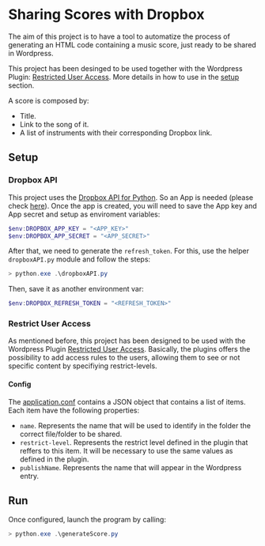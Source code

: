 # Sharing Scores with Dropbox

The aim of this project is to have a tool to automatize the process of generating an HTML code containing a music score, just ready to be shared in Wordpress.

This project has been desinged to be used together with the Wordpress Plugin: [Restricted User Access](https://es.wordpress.org/plugins/restrict-user-access/). 
More details in how to use in the [setup](#setup) section.

A score is composed by:
  - Title.
  - Link to the song of it.
  - A list of instruments with their corresponding Dropbox link.
  
## Setup

### Dropbox API

This project uses the [Dropbox API for Python](https://www.dropbox.com/developers/documentation/python). 
So an App is needed (please check [here](https://www.dropbox.com/developers/apps/create)). Once the app is created, you will need to save the App key and App secret and 
setup as enviroment variables:

```powershell
$env:DROPBOX_APP_KEY = "<APP_KEY>"
$env:DROPBOX_APP_SECRET = "<APP_SECRET>"
```

After that, we need to generate the `refresh_token`. For this, use the helper `dropboxAPI.py` module and follow the steps:

```powershell
> python.exe .\dropboxAPI.py
```

Then, save it as another environment var:
```powershell
$env:DROPBOX_REFRESH_TOKEN = "<REFRESH_TOKEN>"
```

### Restrict User Access

As mentioned before, this project has been designed to be used with the Wordpress Plugin [Restricted User Access](https://es.wordpress.org/plugins/restrict-user-access/).
Basically, the plugins offers the possibility to add access rules to the users, allowing them to see or not specific content by specifiying restrict-levels.

#### Config

The [application.conf](application.conf) contains a JSON object that contains a list of items. Each item have the following properties:
- `name`. Represents the name that will be used to identify in the folder the correct file/folder to be shared.
- `restrict-level`. Represents the restrict level defined in the plugin that reffers to this item. It will be necessary to use the same values as defined in the plugin.
- `publishName`. Represents the name that will appear in the Wordpress entry.

## Run

Once configured, launch the program by calling:

```powershell
> python.exe .\generateScore.py
```
